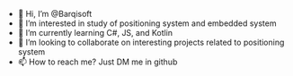 - 👋 Hi, I’m @Barqisoft
- 👀 I’m interested in study of positioning system and embedded system
- 🌱 I’m currently learning C#, JS, and Kotlin
- 💞️ I’m looking to collaborate on interesting projects related to positioning system
- 📫 How to reach me? Just DM me in github

<!---
Barqisoft/Barqisoft is a ✨ special ✨ repository because its `README.md` (this file) appears on your GitHub profile.
You can click the Preview link to take a look at your changes.
--->
